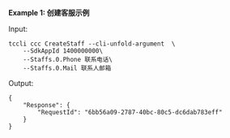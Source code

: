 **Example 1: 创建客服示例**



Input: 

```
tccli ccc CreateStaff --cli-unfold-argument  \
    --SdkAppId 1400000000\
    --Staffs.0.Phone 联系电话\
    --Staffs.0.Mail 联系人邮箱
```

Output: 
```
{
    "Response": {
        "RequestId": "6bb56a09-2787-40bc-80c5-dc6dab783eff"
    }
}
```

